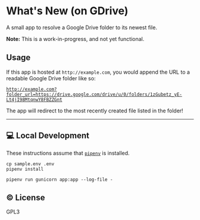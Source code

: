 # What's New (on GDrive)

A small app to resolve a Google Drive folder to its newest file.

**Note:** This is a work-in-progress, and not yet functional.

## Usage

If this app is hosted at `http://example.com`, you would append the
URL to a readable Google Drive folder like so:

[`http://example.com?folder_url=https://drive.google.com/drive/u/0/folders/1zGubetz_yE-Lt4jI98MtqnwY8FBZZGnt`][sample]

[sample]: http://example.com?folder_url=https://drive.google.com/drive/u/0/folders/1zGubetz_yE-Lt4jI98MtqnwY8FBZZGnt

The app will redirect to the most recently created file listed in the
folder!

<!-- Everything above this linebreak will appear on app homepage. -->
---
<!-- Everything below will only be in the repository README. -->

## :computer: Local Development

These instructions assume that [`pipenv`][1] is installed.

[1]: http://example.com

```
cp sample.env .env
pipenv install

pipenv run gunicorn app:app --log-file -
```

## :copyright: License

GPL3
